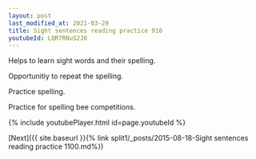 ```yaml
---
layout: post
last_modified_at: 2021-03-29
title: Sight sentences reading practice 910
youtubeId: LQR7RNuS2J0
---
```

 
 
Helps to learn sight words and their spelling.

Opportunitiy to repeat the spelling. 

Practice spelling. 
 
Practice for spelling bee competitions. 
 
{% include youtubePlayer.html id=page.youtubeId %}
 
 

[Next]({{ site.baseurl }}{% link  split1/_posts/2015-08-18-Sight sentences reading practice 1100.md%})
 
